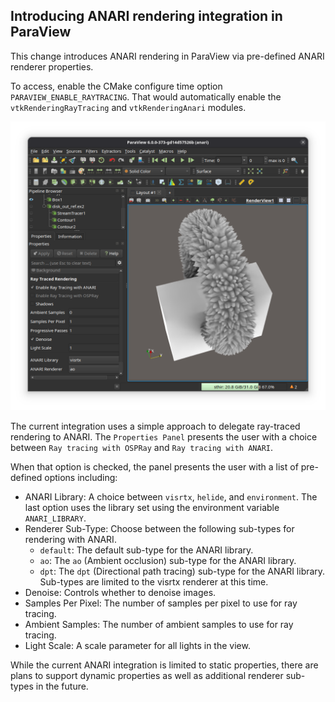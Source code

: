 ## Introducing ANARI rendering integration in ParaView

This change introduces ANARI rendering in ParaView via pre-defined ANARI renderer properties.

To access, enable the CMake configure time option `PARAVIEW_ENABLE_RAYTRACING`. That would automatically enable the `vtkRenderingRayTracing` and `vtkRenderingAnari` modules.

![ANARI integration](anari_in_paraview.png)

The current integration uses a simple approach to delegate ray-traced rendering to ANARI. The `Properties Panel` presents the user with a choice between `Ray tracing with OSPRay` and `Ray tracing with ANARI`.

When that option is checked, the panel presents the user with a list of pre-defined options including:

- ANARI Library: A choice between `visrtx`, `helide`, and `environment`. The last option uses the library set using the environment variable `ANARI_LIBRARY`.
- Renderer Sub-Type: Choose between the following sub-types for rendering with ANARI.
    - `default`: The default sub-type for the ANARI library.
    - `ao`: The `ao` (Ambient occlusion) sub-type for the ANARI library.
    - `dpt`: The `dpt` (Directional path tracing) sub-type for the ANARI library.
    Sub-types are limited to the visrtx renderer at this time.
- Denoise: Controls whether to denoise images.
- Samples Per Pixel: The number of samples per pixel to use for ray tracing.
- Ambient Samples: The number of ambient samples to use for ray tracing.
- Light Scale: A scale parameter for all lights in the view.

While the current ANARI integration is limited to static properties, there are plans to support dynamic properties as well as additional renderer sub-types in the future.

